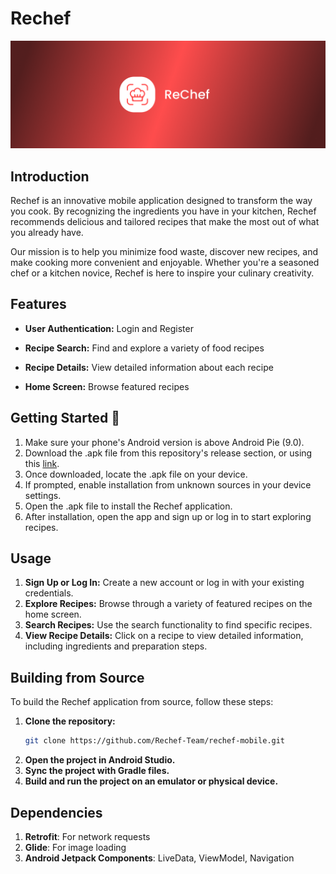 # Rechef
<img alt="banner ternaku" src="https://github.com/Rechef-Team/.github/blob/main/profile/banner.png?raw=true"><br>
## Introduction

Rechef is an innovative mobile application designed to transform the way you cook. By recognizing the ingredients you have in your kitchen, Rechef recommends delicious and tailored recipes that make the most out of what you already have.

Our mission is to help you minimize food waste, discover new recipes, and make cooking more convenient and enjoyable. Whether you're a seasoned chef or a kitchen novice, Rechef is here to inspire your culinary creativity.

## Features
- **User Authentication:** Login and Register
  
- **Recipe Search:** Find and explore a variety of food recipes

- **Recipe Details:** View detailed information about each recipe

- **Home Screen:** Browse featured recipes

## Getting Started 📱

1. Make sure your phone's Android version is above Android Pie (9.0).
2. Download the .apk file from this repository's release section, or using this [link](https://github.com/Rechef-Team/rechef-mobile/releases/tag/v1.0).
3. Once downloaded, locate the .apk file on your device.
4. If prompted, enable installation from unknown sources in your device settings.
5. Open the .apk file to install the Rechef application.
6. After installation, open the app and sign up or log in to start exploring recipes.

## Usage

1. **Sign Up or Log In:** Create a new account or log in with your existing credentials.
2. **Explore Recipes:** Browse through a variety of featured recipes on the home screen.
3. **Search Recipes:** Use the search functionality to find specific recipes.
4. **View Recipe Details:** Click on a recipe to view detailed information, including ingredients and preparation steps.

## Building from Source

To build the Rechef application from source, follow these steps:

1. **Clone the repository:**
   ```sh
   git clone https://github.com/Rechef-Team/rechef-mobile.git
   ```
2. **Open the project in Android Studio.**
3. **Sync the project with Gradle files.**
4. **Build and run the project on an emulator or physical device.**

## Dependencies
1. **Retrofit**: For network requests
2. **Glide**: For image loading
3. **Android Jetpack Components**: LiveData, ViewModel, Navigation


